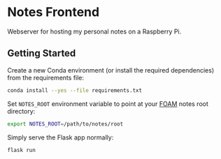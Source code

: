 # Notes Frontend

Webserver for hosting my personal notes on a Raspberry Pi.

## Getting Started

Create a new Conda environment (or install the required dependencies) from the requirements file:

```sh
conda install --yes --file requirements.txt
```

Set `NOTES_ROOT` environment variable to point at your [FOAM][foam-github] notes root directory:

```sh
export NOTES_ROOT=/path/to/notes/root
```

Simply serve the Flask app normally:

```sh
flask run
```

[foam-github]: https://github.com/foambubble/foam
